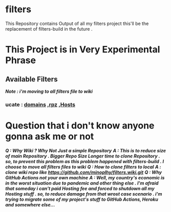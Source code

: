 # filters
This Repository contains Output of all my filters project this'll be the replacement of filters-build
in the future .

# This Project is in Very Experimental Phrase

## Available Filters
***Note : i'm moving to all filters file to wiki***
### ucate : [domains](https://github.com/minoplhy/filters/wiki/Private-build/ucate/domains.txt) ,[rpz](https://github.com/minoplhy/filters/wiki/Private-build/ucate/rpz.txt) ,[Hosts](https://github.com/minoplhy/filters/wiki/Private-build/ucate/hosts.txt)

# Question that i don't know anyone gonna ask me or not
***Q : Why Wiki ? Why Not Just a simple Repository***
***A : This is to reduce size of main Repository . Bigger Repo Size Longer time to clone Repository . so, to prevent this problem as this problem happened with filters-build . I choose to move all filters files to wiki***
***Q : How to clone filters to local***
***A : clone wiki repo like https://github.com/minoplhy/filters.wiki.git***
***Q : Why GitHub Actions not your own machine***
***A : Well, my country's economic is in the worst situation due to pandemic and other thing else . I'm afraid that someday i can't paid Hosting fee and forced to shutdown all my Hosting stuff . so, to reduce damage from that wrost case scenario . i'm trying to migrate some of my project's stuff to GitHub Actions, Heroku and somewhere else...***